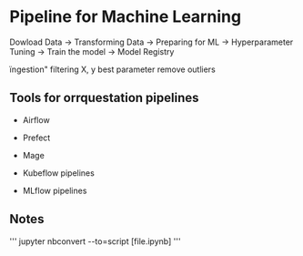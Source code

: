 # Pipeline for Machine Learning

Dowload Data -> Transforming Data -> Preparing for ML -> Hyperparameter Tuning -> Train the model -> Model Registry

ïngestion"         filtering            X, y                best parameter
                   remove outliers


## Tools for orrquestation pipelines

- Airflow
- Prefect
- Mage

- Kubeflow pipelines
- MLflow pipelines 


## Notes

'''
jupyter nbconvert --to=script [file.ipynb]
'''